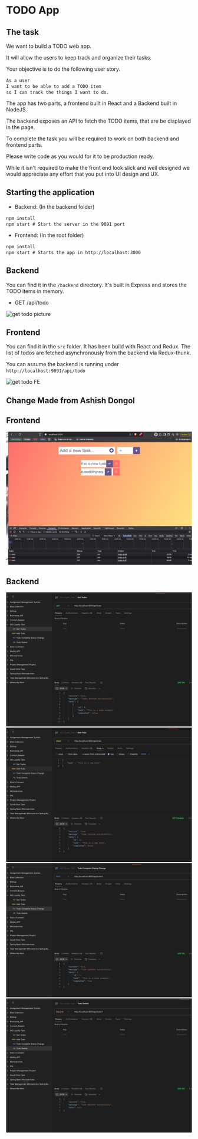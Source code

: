 # TODO App

## The task

We want to build a TODO web app.

It will allow the users to keep track and organize their tasks.

Your objective is to do the following user story.

```
As a user
I want to be able to add a TODO item
so I can track the things I want to do.
```

The app has two parts, a frontend built in React and a Backend built in NodeJS.

The backend exposes an API to fetch the TODO items, that are be displayed in the page.

To complete the task you will be required to work on both backend and frontend parts.

Please write code as you would for it to be production ready.

While it isn't required to make the front end look slick and well designed we would appreciate any effort that you put into UI design and UX.

## Starting the application

- Backend: (In the backend folder)

```shell
npm install
npm start # Start the server in the 9091 port
```

- Frontend: (In the root folder)

```shell
npm install
npm start # Starts the app in http://localhost:3000
```

## Backend

You can find it in the `/backend` directory. It's built in Express and stores the TODO items in memory.

- GET /api/todo

![get todo picture](docs/get_todo_endpoint.png "Get TODO")

## Frontend

You can find it in the `src` folder. It has been build with React and Redux. The list of todos are fetched asynchronously from the backend via Redux-thunk.

You can assume the backend is running under `http://localhost:9091/api/todo`

![get todo FE](docs/get_todo_frontend.png "GET todo frontend")

## Change Made from Ashish Dongol

## Frontend

![get todo picture](docs/Frontend.png "Get TODO")

## Backend

![get todo picture](docs/Endpoint_1_Get_Todo.png "Get TODO")
![get todo picture](docs/Endpoint_2_Add_Todo.png "Get TODO")
![get todo picture](docs/Endpoint_3_Status_Change.png "Get TODO")
![get todo picture](docs/Endpoint_4_Delete_Todo.png "Get TODO")
